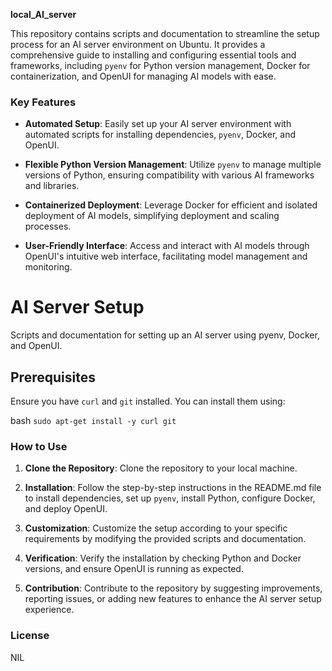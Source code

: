 
**local_AI_server**

This repository contains scripts and documentation to streamline the setup process for an AI server environment on Ubuntu. It provides a comprehensive guide to installing and configuring essential tools and frameworks, including `pyenv` for Python version management, Docker for containerization, and OpenUI for managing AI models with ease.

### Key Features

- **Automated Setup**: Easily set up your AI server environment with automated scripts for installing dependencies, `pyenv`, Docker, and OpenUI.
  
- **Flexible Python Version Management**: Utilize `pyenv` to manage multiple versions of Python, ensuring compatibility with various AI frameworks and libraries.
  
- **Containerized Deployment**: Leverage Docker for efficient and isolated deployment of AI models, simplifying deployment and scaling processes.
  
- **User-Friendly Interface**: Access and interact with AI models through OpenUI's intuitive web interface, facilitating model management and monitoring.


# AI Server Setup

Scripts and documentation for setting up an AI server using pyenv, Docker, and OpenUI.

## Prerequisites

Ensure you have `curl` and `git` installed. You can install them using:

bash
`sudo apt-get install -y curl git`




### How to Use

1. **Clone the Repository**: Clone the repository to your local machine.
  
2. **Installation**: Follow the step-by-step instructions in the README.md file to install dependencies, set up `pyenv`, install Python, configure Docker, and deploy OpenUI.
  
3. **Customization**: Customize the setup according to your specific requirements by modifying the provided scripts and documentation.
  
4. **Verification**: Verify the installation by checking Python and Docker versions, and ensure OpenUI is running as expected.
  
5. **Contribution**: Contribute to the repository by suggesting improvements, reporting issues, or adding new features to enhance the AI server setup experience.

### License
NIL
